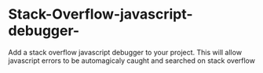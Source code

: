 # Stack-Overflow-javascript-debugger-
Add a stack overflow javascript debugger to your project. This will allow javascript errors to be automagicaly caught and searched on stack overflow 
